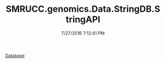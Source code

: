 ﻿---
title: SMRUCC.genomics.Data.StringDB.StringAPI
date: 7/27/2016 7:12:41 PM
---

[Database](T-SMRUCC.genomics.Data.StringDB.StringAPI.Database.html)
